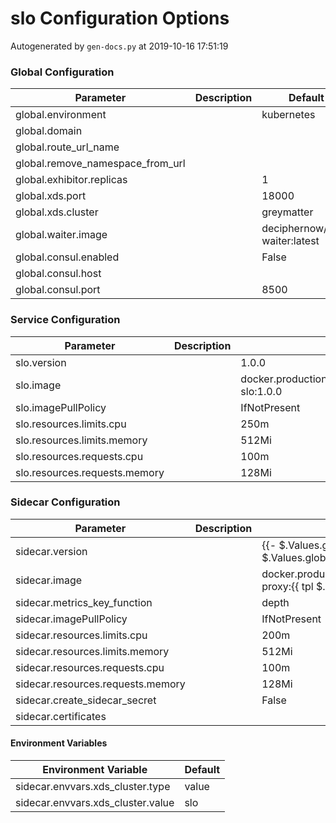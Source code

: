 # slo Configuration Options

Autogenerated by `gen-docs.py` at 2019-10-16 17:51:19

### Global Configuration

|           Parameter            |Description|           Default           |
|--------------------------------|-----------|-----------------------------|
|global.environment              |           |kubernetes                   |
|global.domain                   |           |                             |
|global.route_url_name           |           |                             |
|global.remove_namespace_from_url|           |                             |
|global.exhibitor.replicas       |           |                            1|
|global.xds.port                 |           |                        18000|
|global.xds.cluster              |           |greymatter                   |
|global.waiter.image             |           |deciphernow/k8s-waiter:latest|
|global.consul.enabled           |           |False                        |
|global.consul.host              |           |                             |
|global.consul.port              |           |                         8500|

### Service Configuration

| Parameter                     | Description | Default                                                    |
| ----------------------------- | ----------- | ---------------------------------------------------------- |
| slo.version                   |             | 1.0.0                                                      |
| slo.image                     |             | docker.production.deciphernow.com/deciphernow/gm-slo:1.0.0 |
| slo.imagePullPolicy           |             | IfNotPresent                                               |
| slo.resources.limits.cpu      |             | 250m                                                       |
| slo.resources.limits.memory   |             | 512Mi                                                      |
| slo.resources.requests.cpu    |             | 100m                                                       |
| slo.resources.requests.memory |             | 128Mi                                                      |

### Sidecar Configuration

| Parameter                         | Description | Default                                                                                     |
| --------------------------------- | ----------- | ------------------------------------------------------------------------------------------- |
| sidecar.version                   |             | {{- $.Values.global.slo.sidecar.version \| default $.Values.global.sidecar.version }}       |
| sidecar.image                     |             | docker.production.deciphernow.com/deciphernow/gm-proxy:{{ tpl $.Values.sidecar.version $ }} |
| sidecar.metrics_key_function      |             | depth                                                                                       |
| sidecar.imagePullPolicy           |             | IfNotPresent                                                                                |
| sidecar.resources.limits.cpu      |             | 200m                                                                                        |
| sidecar.resources.limits.memory   |             | 512Mi                                                                                       |
| sidecar.resources.requests.cpu    |             | 100m                                                                                        |
| sidecar.resources.requests.memory |             | 128Mi                                                                                       |
| sidecar.create_sidecar_secret     |             | False                                                                                       |
| sidecar.certificates              |             |                                                                                             |

#### Environment Variables

| Environment Variable              | Default |
| --------------------------------- | ------- |
| sidecar.envvars.xds_cluster.type  | value   |
| sidecar.envvars.xds_cluster.value | slo     |

